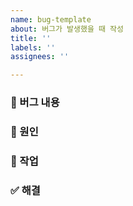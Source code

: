 ```yaml
---
name: bug-template
about: 버그가 발생했을 때 작성
title: ''
labels: ''
assignees: ''

---
```


### 🐛 버그 내용

### 📄 원인

### 🔗 작업

### ✅ 해결
